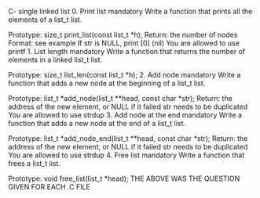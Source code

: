 C- single linked list 
	0. Print list
mandatory
Write a function that prints all the elements of a list_t list.

Prototype: size_t print_list(const list_t *h);
Return: the number of nodes
Format: see example
If str is NULL, print [0] (nil)
You are allowed to use printf
	1. List length
mandatory
Write a function that returns the number of elements in a linked list_t list.

Prototype: size_t list_len(const list_t *h);
	2. Add node
mandatory
Write a function that adds a new node at the beginning of a list_t list.

Prototype: list_t *add_node(list_t **head, const char *str);
Return: the address of the new element, or NULL if it failed
str needs to be duplicated
You are allowed to use strdup
	3. Add node at the end
mandatory
Write a function that adds a new node at the end of a list_t list.

Prototype: list_t *add_node_end(list_t **head, const char *str);
Return: the address of the new element, or NULL if it failed
str needs to be duplicated
You are allowed to use strdup
	4. Free list
mandatory
Write a function that frees a list_t list.

Prototype: void free_list(list_t *head);
THE ABOVE WAS THE QUESTION GIVEN FOR EACH .C FILE 	

